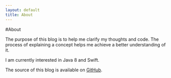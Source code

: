 ```yaml
---
layout: default
title: About
---
```

#About

The purpose of this blog is to help me clarify my thoughts and code.  The process of explaining a concept helps me achieve a better understanding of it.

I am currently interested in Java 8 and Swift. 

The source of this blog is available on [GitHub](https://github.com/MonicaG/MonicaG.github.io).




